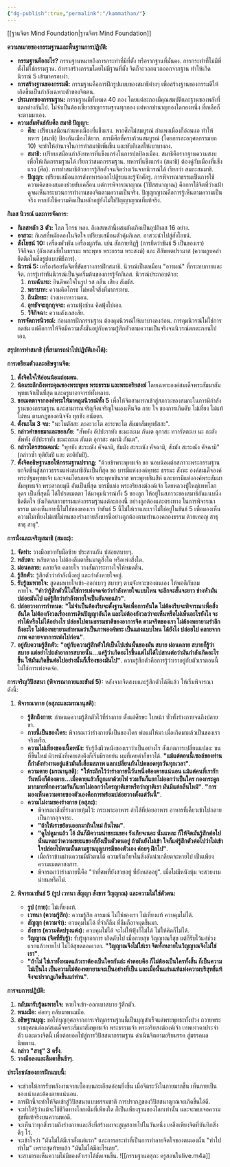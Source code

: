 ```yaml
---
{"dg-publish":true,"permalink":"/kammathan/"}
---
```


[[ฐานจิตร Mind Foundation\|ฐานจิตร Mind Foundation]]

**ความหมายของกรรมฐานและพื้นฐานการปฏิบัติ:**

- **กรรมฐานคืออะไร?** กรรมฐานหมายถึงการกระทำที่มีที่ตั้ง หรือรากฐานที่มั่นคง. การกระทำที่ไม่มีที่ตั้งไม่ใช่กรรมฐาน. ถ้าเราสร้างกรรมโดยไม่มีฐานที่ตั้ง จิตก็จะวอกแวกออกจากฐาน ทำให้เกิดนิวรณ์ 5 เข้ามาครอบงำ.
- **การสร้างฐานของกรรมดี:** กรรมฐานคือการฝึกรูปแบบของสมาธิต่างๆ เพื่อสร้างฐานของกรรมดีให้เกิดขึ้นเป็นกำลังเฉพาะตัวของจิตตน.
- **ประเภทของกรรมฐาน:** กรรมฐานมีทั้งหมด 40 กอง โดยแต่ละกองมีคุณสมบัติและฐานของพลังที่แตกต่างกันไป. ไม่จำเป็นต้องเชี่ยวชาญกรรมฐานทุกกอง แต่หากชำนาญกองใดกองหนึ่ง ที่เหลือก็จะตามมาเอง.
- **ความสัมพันธ์กับศีล สมาธิ ปัญญา:**
    - **ศีล:** เปรียบเสมือนกำแพงเมืองที่แข็งแรง. หากศีลไม่สมบูรณ์ กำแพงเมืองก็อ่อนแอ ทำให้ทหาร (สมาธิ) ป้องกันเมืองได้ยาก. การมีศีลที่ครบถ้วนสมบูรณ์ (โดยการละอกุศลกรรมบถ 10) จะทำให้อำนาจในการทำสมาธิเพิ่มขึ้น และทับกิเลสให้เบาบางลง.
    - **สมาธิ:** เปรียบเสมือนกำลังทหารที่แข็งแกร่งในการปกป้องเมือง. สมาธิคือรากฐานความสงบเพื่อให้เกิดกรรมฐานได้ เรียกว่าสมถกรรมฐาน. ทหารที่แข็งแกร่ง (สมาธิ) ต้องคู่กับเมืองที่แข็งแรง (ศีล). การทำสมาธิด้วยการรู้สึกตัวจนจิตว่างเว้นจากนิวรณ์ได้ เรียกว่า สมถะสมมาธิ.
    - **ปัญญา:** เปรียบเสมือนการส่งทหารออกไปสู้รบและรู้จักศัตรู. การพิจารณาธรรมเป็นการใช้ความคิดของสมองช่วยขับเคลื่อน แต่การพิจารณาญาณ (วิปัสสนาญาณ) คือการใช้จิตที่ว่างเฝ้าดูจนเห็นกระบวนการทำงานของจิตตามความเป็นจริง. ปัญญาญาณคือการรู้เห็นตามความเป็นจริง หากยังใช้ความคิดเป็นหลักอยู่ยังไม่ใช่ปัญญาญาณที่แท้จริง.

**กิเลส นิวรณ์ และการจัดการ:**

- **กิเลสหลัก 3 ตัว:** โลภ โกรธ หลง. กิเลสเหล่านี้ผสมกันเกิดเป็นอุปกิเลส 16 อย่าง.
- **อาสวะ:** กิเลสที่หมักดองในจิตใจ เปรียบเสมือนตัวคุ้มกิเลส. อาสวะนำไปสู่สังโยชน์.
- **สังโยชน์ 10:** เครื่องพัวพัน เครื่องผูกรัด. เช่น สักกายทิฏฐิ (การยึดว่าขันธ์ 5 เป็นของเรา) วิจิกิจฉา (ลังเลสงสัยในธรรมะ พระพุทธ พระธรรม พระสงฆ์) และ สีลัพพตปรามาส (ความลูบคลำยึดติดในศีลรูปแบบพิธีการ).
- **นิวรณ์ 5:** เครื่องร้อยรัดจิตที่ขัดขวางการฝึกสมาธิ. นิวรณ์เป็นเหมือน "อารมณ์" ที่กระทบกายและจิต. การรู้เท่าทันนิวรณ์เป็นจุดเริ่มต้นของการรู้จักกิเลส. นิวรณ์ประกอบด้วย:
    1. **กามฉันทะ:** ยินดีพอใจในรูป รส กลิ่น เสียง สัมผัส.
    2. **พยาบาท:** ความคิดโกรธ ไม่พอใจสิ่งที่มากระทบ.
    3. **ถีนมิทธะ:** ง่วงเหงาหาวนอน.
    4. **อุทธัจจะกุกกุจจะ:** ความฟุ้งซ่าน คิดฟุ้งไปเอง.
    5. **วิจิกิจฉา:** ความลังเลสงสัย.
- **การจัดการนิวรณ์:** ก่อนการฝึกกรรมฐาน ต้องคุมนิวรณ์ให้เบาบางลงก่อน. การคุมนิวรณ์ไม่ใช่การกดข่ม แต่คือการให้จิตมีความตั้งมั่นอยู่กับความรู้สึกตัวตามความเป็นจริงจนนิวรณ์ตกตะกอนไปเอง.

**สรุปการทำสมาธิ (ที่สามารถนำไปปฏิบัติเองได้):**

**การเตรียมตัวและอธิษฐานจิต:**

1. **ตั้งจิตใจให้อ่อนน้อมถ่อมตน**.
2. **น้อมระลึกถึงพระคุณของพระพุทธ พระธรรม และพระอริยสงฆ์** โดยเฉพาะองค์สมเด็จพระสัมมาสัมพุทธเจ้าเป็นที่สุด และครูบาอาจารย์ทั้งหลาย.
3. **ขอเมตตาจากองค์พระให้มาคลุมนิวรณ์ทั้ง 5** เพื่อให้จิตสามารถเข้าสู่สภาวะของสมถะในการมีกำลังฐานของกรรมฐาน และสามารถเจริญจิตเจริญใจมองเห็นจิต กาย ใจ ของการเกิดดับ ไม่เที่ยง ไม่แท้ ไม่ทน ตามกฎของอนิจจัง ทุกขัง อนัตตา.
4. **ตั้งนะโม 3 จบ:** "นะโมตัสสะ ภะคะวะโต อะระหะโต สัมมาสัมพุทธัสสะ".
5. **กล่าวคำขอขมาและขออภัย:** "สัพพัง อัปปะราทัง ขะมะถะเม ภันเต อุกาสะ ทวารัตตะเย นะ กะตัง สัพพัง อัปปะราทัง ขะมะถะเม ภันเต อุกาสะ คมามิ ภันเต".
6. **กล่าวไตรสรณคมน์:** "พุทธัง สะระณัง คัจฉามิ, ธัมมัง สะระณัง คัจฉามิ, สังฆัง สะระณัง คัจฉามิ" (กล่าวซ้ำ ทุติยัมปิ และ ตะติยัมปิ).
7. **ตั้งจิตอธิษฐานขอให้กรรมฐานปรากฏ:** "ด้วยข้าพระพุทธเจ้า ขอ นอบน้อมต่อสภาวะพระกรรมฐาน ยกจิตขึ้นสู่สภาวธรรมแห่งสมาธิอันเป็นที่สุด ขอ บารมีแห่งองค์พุทธะ ธรรมะ สังฆะ องค์สมเด็จองค์พระปฐมพุทธเจ้า และจอมไตรภพเจ้า พระพุทธชินราช พระพุทธชินสีห์ และบารมีแห่งองค์พระสัมมาสัมพุทธเจ้า พระศากยมุนี อันเป็นที่สุด บารมีแห่ง พระอริยสงฆ์องค์เจ้า โดยหลวงปู่ใหญ่เทพโลกอุดร เป็นที่สุดนี้ ได้โปรดเมตตา ได้มาคุมนิวรณ์ทั้ง 5 ของลูก ให้อยู่ในสภาวะของสมาธิอันแนบนิ่งชิดติดใจ บังเกิดสภาวธรรมแห่งกรรมฐานแต่ละกองนี้ อย่างถูกต้องและตรงทาง ในการพิจารณาธรรม มองเห็นกายนี้ไม่ใช่ของของเรา ว่าขันธ์ 5 นี้ไม่ใช่เราและเราไม่ใช่อยู่ในขันธ์ 5 เพื่อมองเห็นความไม่เที่ยงไม่แท้ไม่ทนของร่างกายสังขารนี้อย่างถูกต้องตามทำนองคลองธรรม ด้วยเทอญ สาธุ สาธุ สาธุ".

**การนั่งและเจริญสมาธิ (สมถะ):**

1. **จัดท่า:** วางมือขวาทับมือซ้าย ประสานกัน ปล่อยสบายๆ.
2. **หลับตา:** หลับตาลง ไม่ต้องลืมตาขึ้นมาดูสิ่งใด หรือเพ่งสิ่งใด.
3. **ผ่อนคลาย:** คลายจิต คลายใจ วางสัมภาระทางใจให้หมดสิ้น.
4. **รู้สึกตัว:** รู้สึกตัวว่ากำลังนั่งอยู่ และกำลังหายใจอยู่.
5. **รับรู้ลมหายใจ:** สูดลมหายใจเข้า-ออกเบาๆ สบายๆ ตามจังหวะของตนเอง ให้พอดีกับลมหายใจ. **"คำว่ารู้สึกตัวนี้ไม่ใช่การเพ่งจดจ่อว่ากำลังหายใจแบบไหน จะลึกจะสั้นจะยาว ช่างหัวมัน ปล่อยมันไป แค่รู้สึกว่ากำลังหายใจเป็นอันพอแล้ว"**.
6. **ปล่อยวางการกำหนด:** **"ไม่จำเป็นต้องรีบจะตั้งฐานจิตเพื่อการอันใด ไม่ต้องรีบจะพิจารณาเพื่อสิ่งอันใด ไม่ต้องกังวลเรื่องการเดินปัญญาอันใด และไม่ต้องกังวลว่าจะเห็นหรือไม่เห็นอะไรยังไง จะทำได้หรือไม่ได้อย่างไร ปล่อยไปตามธรรมชาติของอาการจิต ตามจริตของเรา ไม่ต้องพยายามรำลึกถึงอะไร ไม่ต้องพยายามกำหนดว่าเป็นภาพองค์พระ เป็นแสงแบบไหน ได้ยังไง ปล่อยไป คลายจากภาพ คลายจากการเพ่งไปก่อน"**.
7. **อยู่กับความรู้สึกตัว:** **"อยู่กับความรู้สึกตัวให้เป็นไปเช่นนั้นของมัน สบาย ผ่อนคลาย สบายก็รู้ว่าสบาย แต่อย่าไปถลำอาการสบายนั้น...แค่รู้ว่าเกิดอะไรขึ้นแต่ไม่ได้ไปสานต่อว่ามันกำลังเกิดอะไรขึ้น ให้มันเกิดขึ้นต่อไปอย่างนั้นก็เรื่องของมันไป"**. ความรู้สึกตัวคือการรู้ว่าเราอยู่กับตัวเราตอนนี้ ไม่ใช่การเพ่งจดจ่อ.

**การเจริญวิปัสสนา (พิจารณากายและขันธ์ 5):** หลังจากจิตสงบและรู้สึกตัวได้ดีแล้ว ให้เริ่มพิจารณาดังนี้:

1. **พิจารณากาย (อสุภะและมรณานุสติ):**
    
    - **รู้สึกถึงกาย:** กำหนดความรู้สึกตัวไว้ที่ร่างกาย ตั้งแต่ศีรษะ ใบหน้า ทั่วทั้งร่างกายจนถึงปลายขา.
    - **กายนี้เป็นของใคร:** พิจารณาว่าร่างกายนี้เป็นของใคร พ่อแม่ให้มา เมื่อเกิดมาแล้วเป็นของเราจริงหรือ.
    - **ความไม่เที่ยงของเนื้อหนัง:** รับรู้ถึงผิวหนังของเราว่าเป็นอย่างไร สังเกตการเปลี่ยนแปลง: ขนที่ขึ้นใหม่ ผิวหนังที่เคยเต่งตึงก็เริ่มมีรอยย่น ผมที่เคยดำก็ขาวได้. **"แม้แต่ตอนนี้เซลล์ของท่านก็กำลังทำงานอยู่แล้วมันก็เสื่อมสภาพ แลกเปลี่ยนกันไปตลอดทุกวันทุกเวลา"**.
    - **ความตาย (มรณานุสติ):** **"ให้ระลึกไว้ว่าร่างกายนี้วันหนึ่งต้องตายแน่นอน แม้แต่คนที่เรารักวันหนึ่งก็ต้องตาย...เมื่อตายแล้วก็ถูกเผาด้วยไฟ รวมกันก็แยกไม่ออกว่าเป็นใคร กองกระดูกมากมายที่กองรวมกันก็แยกไม่ออกว่าใครญาติเขาหรือว่าญาติเรา มันมีแต่กลิ่นไหม้"**. **"การมองเห็นความตายของตัวเองคือการพร้อมปล่อยวางตั้งแต่วันนี้"**.
    - **ความไม่งามของร่างกาย (อสุภะ):**
        - พิจารณาสิ่งที่ร่างกายหุ้มไว้: กระเพาะอาหาร ลำไส้ที่ย่อยอาหาร อาหารที่เคี้ยวเข้าไปกลายเป็นกากอุจจาระ.
        - **"ถ้าให้เราขย้อนออกมากินใหม่ กินไหม"**.
        - **"ดูไปดูมาแล้ว โอ้ มันก็มีความน่าขยะแขยง รังเกียจเนอะ นั่นแหละ ก็ให้จิตมันรู้สึกต่อไปนั่นแหละว่าความขยะแขยงก็ยังเป็นตัวตนอยู่ ถ้ามันยังไม่เข้า ใจก็แค่รู้สึกตัวต่อไปว่าไม่เข้า ใจปล่อยไปตามนั้นตามฐานบุญบารมีของตัวเอง ค่อยๆ ฝึกไป"**.
        - เมื่อก้าวข้ามผ่านความมีตัวตนได้ ความรังเกียจในสิ่งอันน่าเกลียดจะหายไป เป็นเพียงความเมตตาสงสาร.
        - พิจารณาว่าร่างกายนี้คือ "ว่าที่ศพที่ยังสวยอยู่ ที่ยังหล่ออยู่". เมื่อไม่มีหนังหุ้ม จะสวยงามน่าชมหรือไม่.
2. **พิจารณาขันธ์ 5 (รูป เวทนา สัญญา สังขาร วิญญาณ) และความไม่ใช่ตัวตน:**
    
    - **รูป (กาย):** ไม่เที่ยงแท้.
    - **เวทนา (ความรู้สึก):** ความรู้สึก อารมณ์ ไม่ใช่ของเรา ไม่เที่ยงแท้ ควบคุมไม่ได้.
    - **สัญญา (ความจำ):** ควบคุมไม่ได้ ที่จำก็ลืม ที่ลืมก็อาจผุดขึ้นมา.
    - **สังขาร (ความคิดปรุงแต่ง):** ควบคุมไม่ได้ จะไม่ให้ฟุ้งก็ไม่ได้ ไม่ให้คิดก็ไม่ได้.
    - **วิญญาณ (จิตที่รับรู้):** รับรู้ทุกอาการ เกิดดับไป เมื่อกายสุข วิญญาณก็สุข แต่ก็รับไว้แค่ช่วงแรกแล้วหายไป ไม่ได้สุขตลอดเวลา. **"วิญญาณจึงไม่ใช่เรา จิตทั้งหลายในวิญญาณจึงไม่ใช่เรา"**.
    - **"ถ้าไม่ ใช่เราทั้งหมดแล้วเราต้องเป็นใครกันล่ะ คำตอบคือ ก็ไม่ต้องเป็นใครทั้งสิ้น ก็เป็นความไม่เป็นไง เป็นความไม่ต้องพยายามจะเป็นอย่างที่เป็น และเมื่อนั้นแก่นแท้แห่งความบริสุทธิ์แท้จึงจะปรากฏเกิดขึ้นแก่ท่าน"**.

**การจบการปฏิบัติ:**

1. **กลับมารับรู้ลมหายใจ:** หายใจเข้า-ออกเบาสบาย รู้สึกตัว.
2. **พนมมือ:** ค่อยๆ กลับมาพนมมือ.
3. **อธิษฐานบุญ:** ขอให้บุญกุศลจากการเจริญกรรมฐานนี้เป็นบุญสำเร็จแด่พระพุทธะทั้งปวง ถวายพระราชกุศลแด่องค์สมเด็จพระสัมมาสัมพุทธเจ้า พระธรรมเจ้า พระอริยสงฆ์องค์เจ้า เทพเทวดาประจำตัว และดวงจิตนี้ เพื่อต่อยอดไปสู่การวิปัสสนากรรมฐาน ดำเนินจิตตามอริยมรรค สู่มรรคผลนิพพาน.
4. **กล่าว "สาธุ" 3 ครั้ง**.
5. **วางมือลงและลืมตาขึ้นช้าๆ**.

**ประโยชน์ของการฝึกแบบนี้:**

- จะช่วยให้การรับพลังงานจากเบื้องบนละเอียดอ่อนยิ่งขึ้น เมื่อจิตระวังในกายมากขึ้น เห็นกายเป็นของเน่าและต้องตายแน่นอน.
- การฝึกนี้จะทำให้จิตเข้าสู่วิปัสสนาแบบธรรมชาติ การปรากฏของวิปัสสนาญาณจะเกิดขึ้นได้ดี.
- จะทำให้รู้ว่าแม้จะใช้ชีวิตทางโลกเต็มที่เพียงใด ก็เป็นเพียงฐานของโลกเท่านั้น และจะพบเจอความสุขที่แท้จริงบนความพอดี.
- จะเห็นว่าทุกสิ่งรวมถึงร่างกายและสิ่งที่สร้างมาจะสูญสลายไปในวันหนึ่ง เหลือเพียงจิตที่บันทึกสิ่งดีๆ ไว้.
- จะเข้าใจว่า "มันไม่ได้มีเราตั้งแต่แรก" และการกระทำที่เป็นการทำลายจิตใจของตนเองนั้น "ทำไปทำไม" เพราะสุดท้ายแล้ว "มันไม่ได้มีอะไรเลย".
- จะสามารถเห็นความไม่มีของตัวเราได้ชัดเจนขึ้น.
![[กรรมฐานอสุภะ ครูสอนในlive.m4a]]